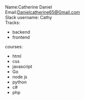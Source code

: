 Name:Catherine Daniel <br>
Email:Danielcatherine65@Gmail.com <br>
Slack username: Cathy <br>
Tracks:<br>
- backend<br>
- frontend <br>

courses:<br>
- html<br>
- css <br>
- javascript <br>
- Go <br>
- node js <br>
- python <br>
- c# <br>
- php<br>
